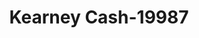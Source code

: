 ---
f_zip-code: 68847
f_state-code: NE
title: Kearney Cash-19987
f_phone: 308-234-1644
f_city-only: Kearney
f_address: 1524 2nd Ave Kearney
f_location-unique-id: '19987'
slug: kearney-cash-19987
updated-on: '2024-05-30T13:46:58.046Z'
created-on: '2024-05-30T13:36:59.803Z'
published-on: '2024-05-30T13:54:32.469Z'
f_city-state: cms/city/kearney-ne.md
f_company: cms/company/kearney-cash.md
f_state: cms/state/nebraska.md
layout: '[payday-loan].html'
tags: payday-loan
---